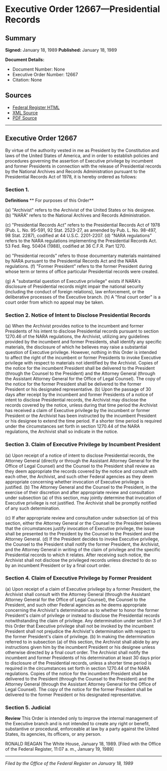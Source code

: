 # Executive Order 12667—Presidential Records

## Summary

**Signed:** January 18, 1989
**Published:** January 18, 1989

**Document Details:**
- Document Number: None
- Executive Order Number: 12667
- Citation: None

## Sources
- [Federal Register HTML](https://www.presidency.ucsb.edu/documents/executive-order-12667-presidential-records)
- [XML Source](None)
- [PDF Source](None)

---

## Executive Order 12667

By virtue of the authority vested in me as President by the Constitution and laws of the United States of America, and in order to establish policies and procedures governing the assertion of Executive privilege by incumbent and former Presidents in connection with the release of Presidential records by the National Archives and Records Administration pursuant to the Presidential Records Act of 1978, it is hereby ordered as follows:
### Section 1.

**Definitions**
** For purposes of this Order**

(a) "Archivist" refers to the Archivist of the United States or his designee.
(b) "NARA" refers to the National Archives and Records Administration.

(c) "Presidential Records Act" refers to the Presidential Records Act of 1978 (Pub. L. No. 95-591, 92 Stat. 2523-27, as amended by Pub. L. No. 98-497, 98 Stat. 2287), codified at 44 U.S.C. 2201-2207.
(d) "NARA regulations" refers to the NARA regulations implementing the Presidential Records Act. 53 Fed. Reg. 50404 (1988), codified at 36 C.F.R. Part 1270.

(e) "Presidential records" refers to those documentary materials maintained by NARA pursuant to the Presidential Records Act and the NARA regulations.
(f) "Former President" refers to the former President during whose term or terms of office particular Presidential records were created.

(g) A "substantial question of Executive privilege" exists if NARA's disclosure of Presidential records might impair the national security (including the conduct of foreign relations), law enforcement, or the deliberative processes of the Executive branch.
(h) A "final court order" is a court order from which no appeal may be taken.

### Section 2. Notice of Intent to Disclose Presidential Records

(a) When the Archivist provides notice to the incumbent and former Presidents of his intent to disclose Presidential records pursuant to section 1270.46 of the NARA regulations, the Archivist, utilizing any guidelines provided by the incumbent and former Presidents, shall identify any specific materials, the disclosure of which he believes may raise a substantial question of Executive privilege. However, nothing in this Order is intended to affect the right of the incumbent or former Presidents to invoke Executive privilege with respect to materials not identified by the Archivist. Copies of the notice for the incumbent President shall be delivered to the President (through the Counsel to the President) and the Attorney General (through the Assistant Attorney General for the Office of Legal Counsel). The copy of the notice for the former President shall be delivered to the former President or his designated representative.
(b) Upon the passage of 30 days after receipt by the incumbent and former Presidents of a notice of intent to disclose Presidential records, the Archivist may disclose the records covered by the notice, unless during that time period the Archivist has received a claim of Executive privilege by the incumbent or former President or the Archivist has been instructed by the incumbent President or his designee to extend the time period. If a shorter time period is required under the circumstances set forth in section 1270.44 of the NARA regulations, the Archivist shall so indicate in the notice.

### Section 3. Claim of Executive Privilege by Incumbent President

(a) Upon receipt of a notice of intent to disclose Presidential records, the Attorney General (directly or through the Assistant Attorney General for the Office of Legal Counsel) and the Counsel to the President shall review as they deem appropriate the records covered by the notice and consult with each other, the Archivist, and such other Federal agencies as they deem appropriate concerning whether invocation of Executive privilege is justified.
(b) The Attorney General and the Counsel to the President, in the exercise of their discretion and after appropriate review and consultation under subsection (a) of this section, may jointly determine that invocation of Executive privilege is not justified. The Archivist shall be promptly notified of any such determination.

(c) If after appropriate review and consultation under subsection (a) of this section, either the Attorney General or the Counsel to the President believes that the circumstances justify invocation of Executive privilege, the issue shall be presented to the President by the Counsel to the President and the Attorney General.
(d) If the President decides to invoke Executive privilege, the Counsel to the President shall notify the former President, the Archivist, and the Attorney General in writing of the claim of privilege and the specific Presidential records to which it relates. After receiving such notice, the Archivist shall not disclose the privileged records unless directed to do so by an incumbent President or by a final court order.

### Section 4. Claim of Executive Privilege by Former President

(a) Upon receipt of a claim of Executive privilege by a former President, the Archivist shall consult with the Attorney General (through the Assistant Attorney General for the Office of Legal Counsel), the Counsel to the President, and such other Federal agencies as he deems appropriate concerning the Archivist's determination as to whether to honor the former President's claim of privilege or instead to disclose the Presidential records notwithstanding the claim of privilege. Any determination under section 3 of this Order that Executive privilege shall not be invoked by the incumbent President shall not prejudice the Archivist's determination with respect to the former President's claim of privilege.
(b) In making the determination referred to in subsection (a) of this section, the Archivist shall abide by any instructions given him by the incumbent President or his designee unless otherwise directed by a final court order. The Archivist shall notify the incumbent and former Presidents of his determination at least 30 days prior to disclosure of the Presidential records, unless a shorter time period is required in the circumstances set forth in section 1270.44 of the NARA regulations. Copies of the notice for the incumbent President shall be delivered to the President (through the Counsel to the President) and the Attorney General (through the Assistant Attorney General for the Office of Legal Counsel). The copy of the notice for the former President shall be delivered to the former President or his designated representative.

### Section 5. Judicial

**Review**
 This Order is intended only to improve the internal management of the Executive branch and is not intended to create any right or benefit, substantive or procedural, enforceable at law by a party against the United States, its agencies, its officers, or any person.

RONALD REAGAN
The White House,
January 18, 1989.
[Filed with the Office of the Federal Register, 11:07 a. m., January 19, 1989]

---

*Filed by the Office of the Federal Register on January 18, 1989*
